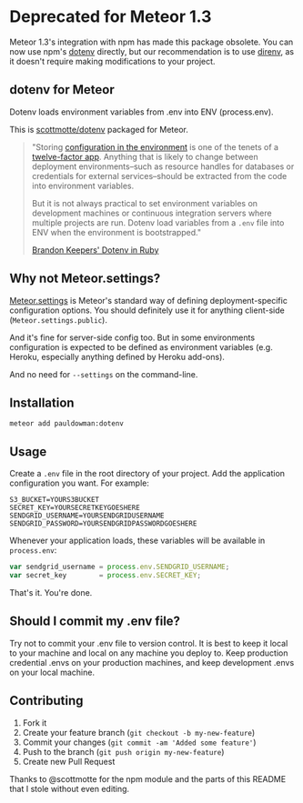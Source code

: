 # Deprecated for Meteor 1.3

Meteor 1.3's integration with npm has made this package obsolete. You can now use npm's [dotenv](https://www.npmjs.com/package/dotenv) directly, but our recommendation is to use [direnv](http://direnv.net/), as it doesn't require making modifications to your project.

dotenv for Meteor
-----------------

Dotenv loads environment variables from .env into ENV (process.env).

This is [scottmotte/dotenv](https://github.com/scottmotte/dotenv) packaged for Meteor.

> "Storing [configuration in the environment](http://www.12factor.net/config) is one of the tenets of a [twelve-factor app](http://www.12factor.net/). Anything that is likely to change between deployment environments–such as resource handles for databases or credentials for external services–should be extracted from the code into environment variables.
> 
> But it is not always practical to set environment variables on development machines or continuous integration servers where multiple projects are run. Dotenv load variables from a `.env` file into ENV when the environment is bootstrapped."
> 
> [Brandon Keepers' Dotenv in Ruby](https://github.com/bkeepers/dotenv)

Why not Meteor.settings?
------------------------

[Meteor.settings](http://docs.meteor.com/#meteor_settings) is Meteor's standard way of defining deployment-specific configuration options. You should definitely use it for anything client-side (`Meteor.settings.public`). 

And it's fine for server-side config too. But in some environments configuration is expected to be defined as environment variables (e.g. Heroku, especially anything defined by Heroku add-ons).

And no need for `--settings` on the command-line.

Installation
------------

`meteor add pauldowman:dotenv`

Usage
-----

Create a `.env` file in the root directory of your project. Add the application configuration you want. For example:

```
S3_BUCKET=YOURS3BUCKET
SECRET_KEY=YOURSECRETKEYGOESHERE
SENDGRID_USERNAME=YOURSENDGRIDUSERNAME
SENDGRID_PASSWORD=YOURSENDGRIDPASSWORDGOESHERE
```

Whenever your application loads, these variables will be available in `process.env`:

```javascript
var sendgrid_username = process.env.SENDGRID_USERNAME;
var secret_key        = process.env.SECRET_KEY;
```

That's it. You're done.

## Should I commit my .env file?

Try not to commit your .env file to version control. It is best to keep it local to your machine and local on any machine you deploy to. Keep production credential .envs on your production machines, and keep development .envs on your local machine.

## Contributing

1. Fork it
2. Create your feature branch (`git checkout -b my-new-feature`)
3. Commit your changes (`git commit -am 'Added some feature'`)
4. Push to the branch (`git push origin my-new-feature`)
5. Create new Pull Request

Thanks to @scottmotte for the npm module and the parts of this README that I stole without even editing.
